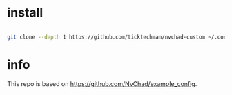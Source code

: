 # install

```bash

git clone --depth 1 https://github.com/ticktechman/nvchad-custom ~/.config/nvim/lua/custom

```

# info
This repo is based on https://github.com/NvChad/example_config.
